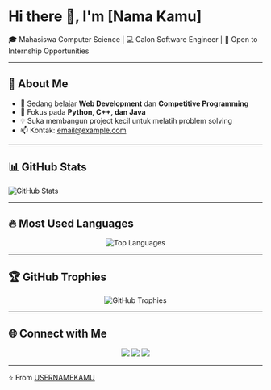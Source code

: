 # Hi there 👋, I'm [Nama Kamu]  

🎓 Mahasiswa Computer Science | 💻 Calon Software Engineer | 🚀 Open to Internship Opportunities  

---

## 🌟 About Me
- 🔭 Sedang belajar **Web Development** dan **Competitive Programming**  
- 🌱 Fokus pada **Python, C++, dan Java**  
- 💡 Suka membangun project kecil untuk melatih problem solving  
- 📫 Kontak: [email@example.com](mailto:email@example.com)  

---

## 📊 GitHub Stats  
![GitHub Stats](https://github-readme-stats.vercel.app/api?username=Ashabul-Yamin-Al-Mufaiz&show_icons=true&theme=tokyonight)  

---

## 🔥 Most Used Languages  
<p align="center">
  <img src="https://github-readme-stats.vercel.app/api/top-langs/?username=USERNAMEKAMU&layout=compact&theme=tokyonight" alt="Top Languages" />
</p>  

---

## 🏆 GitHub Trophies
<p align="center">
  <img src="https://github-profile-trophy.vercel.app/?username=USERNAMEKAMU&theme=dracula&no-frame=true&row=1&column=6" alt="GitHub Trophies" />
</p>  

---

## 🌐 Connect with Me  
<p align="center">
  <a href="https://linkedin.com/in/username" target="_blank"><img src="https://img.shields.io/badge/-LinkedIn-blue?style=flat&logo=linkedin" /></a>
  <a href="https://instagram.com/username" target="_blank"><img src="https://img.shields.io/badge/-Instagram-red?style=flat&logo=instagram" /></a>
  <a href="mailto:email@example.com"><img src="https://img.shields.io/badge/-Email-black?style=flat&logo=gmail" /></a>
</p>  

---

⭐️ From [USERNAMEKAMU](https://github.com/USERNAMEKAMU)
